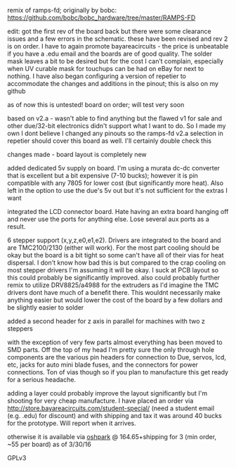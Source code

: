 remix of ramps-fd; originally by bobc: https://github.com/bobc/bobc_hardware/tree/master/RAMPS-FD

edit: got the first rev of the board back but there were some clearance issues and a few errors in the schematic. these have been revised and rev 2 is on order. I have to again promote bayareacircuits - the price is unbeatable if you have a .edu email and the boards are of good quality. The solder mask leaves a bit to be desired but for the cost I can’t complain, especially when UV curable mask for touchups can be had on eBay for next to nothing. I have also began configuring a version of repetier to accommodate the changes and additions in the pinout; this is also on my github

as of now this is untested! board on order; will test very soon

based on v2.a - wasn't able to find anything but the flawed v1 for sale and other due/32-bit electronics didn't support what I want to do. So I made my own
I dont believe I changed any pinouts so the ramps-fd v2.a selection in repetier should cover this board as well. I'll certainly double check this

changes made - 
board layout is completely new 

added dedicated 5v supply on board. I'm using a murata dc-dc converter that is excellent but a bit expensive (7-10 bucks); however it is pin compatible with any 7805 for lower cost (but significantly more heat). Also left in the option to use the due's 5v out but it's not sufficient for the extras I want

integrated the LCD connector board. Hate having an extra board hanging off and never use the ports for anything else. Lose several aux ports as a result.

6 stepper support (x,y,z,e0,e1,e2). Drivers are integrated to the board and are TMC2100/2130 (either will work). For the most part cooling should be okay but the board is a bit tight so some can't have all of their vias for heat dispersal. I don't know how bad this is but compared to the crap cooling on most stepper drivers I'm assuming it will be okay. I suck at PCB layout so this could probably be significantly improved. also could probably further remix to utilize DRV8825/a4988 for the extruders as I'd imagine the TMC drivers dont have much of a benefit there. This wouldnt necessarily make anything easier but would lower the cost of the board by a few dollars and be slightly easier to solder

added a second header for z axis in parallel for machines with two z steppers

with the exception of very few parts almost everything has been moved to SMD parts. Off the top of my head I'm pretty sure the only through hole components are the various pin headers for connection to Due, servos, lcd, etc, jacks for auto mini blade fuses, and the connectors for power connections. Ton of vias though so if you plan to manufacture this get ready for a serious headache.


adding a layer could probably improve the layout significantly but I'm shooting for very cheap manufacture. I have placed an order via http://store.bayareacircuits.com/student-special/ (need a student email (e.g. .edu) for discount) and with shipping and tax it was around 40 bucks for the prototype. Will report when it arrives. 

otherwise it is available via [oshpark](https://oshpark.com/shared_projects/LaipPQTx) @ 164.65+shipping for 3 (min order, ~55 per board) as of 3/30/16

GPLv3
